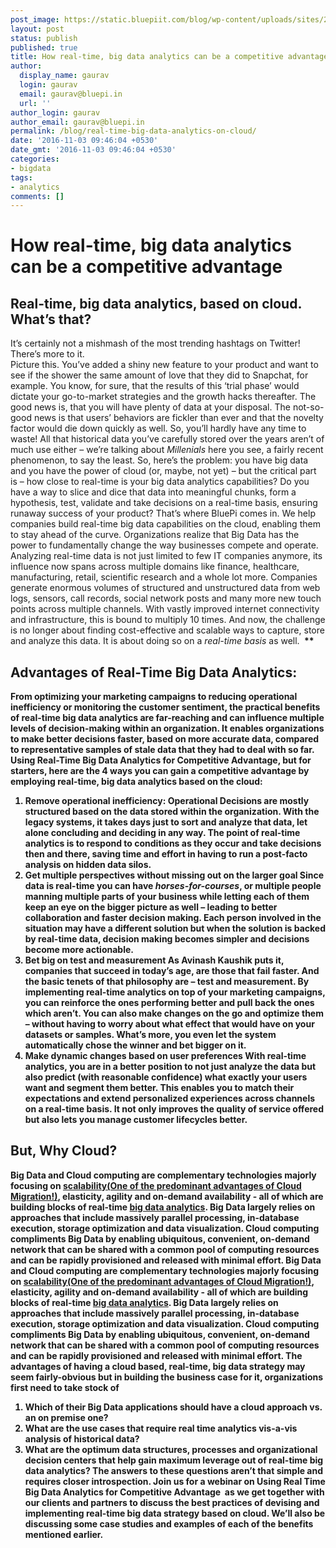 ```yaml
---
post_image: https://static.bluepiit.com/blog/wp-content/uploads/sites/2/2016/11/big-data-analytics-blog-img-01.png
layout: post
status: publish
published: true
title: How real-time, big data analytics can be a competitive advantage
author:
  display_name: gaurav
  login: gaurav
  email: gaurav@bluepi.in
  url: ''
author_login: gaurav
author_email: gaurav@bluepi.in
permalink: /blog/real-time-big-data-analytics-on-cloud/
date: '2016-11-03 09:46:04 +0530'
date_gmt: '2016-11-03 09:46:04 +0530'
categories:
- bigdata
tags:
- analytics
comments: []
---
```

# How real-time, big data analytics can be a competitive advantage
## Real-time, big data analytics, based on cloud. What&rsquo;s that?
It&rsquo;s certainly not a mishmash of the most trending hashtags on Twitter! There&rsquo;s more to it.<br />
Picture this. You&rsquo;ve added a shiny new feature to your product and want to see if the shower the same amount of love that they did to Snapchat, for example. You know, for sure, that the results of this &lsquo;trial phase&rsquo; would dictate your go-to-market strategies and the growth hacks thereafter. The good news is, that you will have plenty of data at your disposal. The not-so-good news is that users&rsquo; behaviors are fickler than ever and that the novelty factor would die down quickly as well. So, you&rsquo;ll hardly have any time to waste! All that historical data you&rsquo;ve carefully stored over the years aren&rsquo;t of much use either &ndash; we&rsquo;re talking about <em>Millenials</em> here you see, a fairly recent phenomenon, to say the least.
So, here&rsquo;s the problem: you have big data and you have the power of cloud (or, maybe, not yet) &ndash; but the critical part is &ndash; how close to real-time is your big data analytics capabilities? Do you have a way to slice and dice that data into meaningful chunks, form a hypothesis, test, validate and take decisions on a real-time basis, ensuring runaway success of your product?
That&rsquo;s where BluePi comes in. We help companies build real-time big data capabilities on the cloud, enabling them to stay ahead of the curve. Organizations realize that Big Data has the power to fundamentally change the way businesses compete and operate. Analyzing real-time data is not just limited to few IT companies anymore, its influence now spans across multiple domains like finance, healthcare, manufacturing, retail, scientific research and a whole lot more.
Companies generate enormous volumes of structured and unstructured data from web logs, sensors, call records, social network posts and many more new touch points across multiple channels. With vastly improved internet connectivity and infrastructure, this is bound to multiply 10 times. And now, the challenge is no longer about finding cost-effective and scalable ways to capture, store and analyze this data. It is about doing so on a <em>real-time basis </em>as well.
<strong>&nbsp;**
## Advantages of Real-Time Big Data Analytics:
From optimizing your marketing campaigns to reducing operational inefficiency or monitoring the customer sentiment, the practical benefits of real-time big data analytics are far-reaching and can influence multiple levels of decision-making within an organization. It enables organizations to make better decisions faster, based on more accurate data, compared to representative samples of stale data that they had to deal with so far.<br />
Using Real-Time Big Data Analytics for Competitive Advantage</a>, but for starters, here are the 4 ways you can gain a competitive advantage by employing real-time, big data analytics based on the cloud:

1. Remove operational inefficiency:
Operational Decisions are mostly structured based on the data stored within the organization. With the legacy systems, it takes days just to sort and analyze that data, let alone concluding and deciding in any way. The point of real-time analytics is to respond to conditions as they occur and take decisions then and there, saving time and effort in having to run a post-facto analysis on hidden data silos.
2. Get multiple perspectives without missing out on the larger goal
Since data is real-time you can have <em>horses-for-courses</em>, or multiple people manning multiple parts of your business while letting each of them keep an eye on the bigger picture as well &ndash; leading to better collaboration and faster decision making. Each person involved in the situation may have a different solution but when the solution is backed by real-time data, decision making becomes simpler and decisions become more actionable.
3. Bet big on test and measurement
As Avinash Kaushik puts it, companies that succeed in today&rsquo;s age, are those that fail faster. And the basic tenets of that philosophy are &ndash; test and measurement. By implementing real-time analytics on top of your marketing campaigns, you can reinforce the ones performing better and pull back the ones which aren&rsquo;t. You can also make changes on the go and optimize them &ndash; without having to worry about what effect that would have on your datasets or samples. What&rsquo;s more, you even let the system automatically chose the winner and bet bigger on it.
4. Make dynamic changes based on user preferences
With real-time analytics, you are in a better position to not just analyze the data but also predict (with reasonable confidence) what exactly your users want and segment them better. This enables you to match their expectations and extend personalized experiences across channels on a real-time basis. It not only improves the quality of service offered but also lets you manage customer lifecycles better.

## But, Why Cloud?
Big Data and Cloud computing are complementary technologies majorly focusing on <a href="https://www.bluepiit.com/blog/on-demand-scalability-one-of-the-pre-dominant-advantages-of-cloud-migration/">scalability(One of the predominant advantages of Cloud Migration!)</a>, elasticity, agility and on-demand availability - all of which are building blocks of real-time <a href="https://www.bluepiit.com/big-data">big data analytics</a>. Big Data largely relies on approaches that include massively parallel processing, in-database execution, storage optimization and data visualization. Cloud computing compliments Big Data by enabling ubiquitous, convenient, on-demand network that can be shared with a common pool of computing resources and can be rapidly provisioned and released with minimal effort.
Big Data and Cloud computing are complementary technologies majorly focusing on <a href="https://www.bluepiit.com/blog/on-demand-scalability-one-of-the-pre-dominant-advantages-of-cloud-migration/">scalability(One of the predominant advantages of Cloud Migration!)</a>, elasticity, agility and on-demand availability - all of which are building blocks of real-time <a href="https://www.bluepiit.com/big-data">big data analytics</a>. Big Data largely relies on approaches that include massively parallel processing, in-database execution, storage optimization and data visualization. Cloud computing compliments Big Data by enabling ubiquitous, convenient, on-demand network that can be shared with a common pool of computing resources and can be rapidly provisioned and released with minimal effort.
The advantages of having a cloud based, real-time, big data strategy may seem fairly-obvious but in building the business case for it, organizations first need to take stock of
1. Which of their Big Data applications should have a cloud approach vs. an on premise one?
2. What are the use cases that require real time analytics vis-a-vis analysis of historical data?
3. What are the optimum data structures, processes and organizational decision centers that help gain maximum leverage out of real-time big data analytics?
The answers to these questions aren&rsquo;t that simple and requires closer introspection. Join us for a webinar on Using Real Time Big Data Analytics for Competitive Advantage &nbsp;as we get together with our clients and partners to discuss the best practices of devising and implementing real-time big data strategy based on cloud. We&rsquo;ll also be discussing some case studies and examples of each of the benefits mentioned earlier.